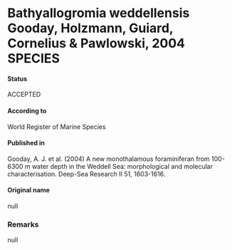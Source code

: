 Bathyallogromia weddellensis Gooday, Holzmann, Guiard, Cornelius & Pawlowski, 2004 SPECIES
=======

#### Status
ACCEPTED

#### According to
World Register of Marine Species

#### Published in
Gooday, A. J. et al. (2004) A new monothalamous foraminiferan from 100-6300 m water depth in the Weddell Sea: morphological and molecular characterisation. Deep-Sea Research II 51, 1603-1616.

#### Original name
null

### Remarks
null